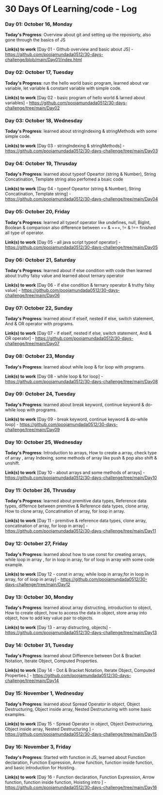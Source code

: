 # 30 Days Of Learning/code - Log

### Day 01: October 16, Monday

**Today's Progress**: Overview about git and setting up the reposiorty, also gone through the basics of JS 


**Link(s) to work**
[Day 01 - Github overview and basic about JS] - https://github.com/poojamundada0512/30-days-challenge/blob/main/Day01/index.html



### Day 02: October 17, Tuesday

**Today's Progress**: run the hello world basic program, learned about var variable, let variable & constant variable with simple code.

**Link(s) to work**
[Day 02 - basic program of hello world & larned about variables] - https://github.com/poojamundada0512/30-days-challenge/tree/main/Day02


### Day 03: October 18, Wednesday

**Today's Progress**: learned about stringIndexing & stringMethods with some simple code.

**Link(s) to work**
[Day 03 - stringIndexing & stringMethods] - https://github.com/poojamundada0512/30-days-challenge/tree/main/Day03


### Day 04: October 19, Thrusday

**Today's Progress**: learned about typeof Opeartor (string & Number), String Concatination, Template string also perfomed a bsaic code

**Link(s) to work**
[Day 04 - typeof Opeartor (string & Number), String Concatination, Template string] - https://github.com/poojamundada0512/30-days-challenge/tree/main/Day04


### Day 05: October 20, Friday

**Today's Progress**: learned all typeof operator like undefines, null, BigInt, Boolean & compariosn also difference between == & ===, != & !== finished all type of operator.

**Link(s) to work**
[Day 05 - all java script typeof operator] - https://github.com/poojamundada0512/30-days-challenge/tree/main/Day05



### Day 06: October 21, Saturday

**Today's Progress**: learned about if else condition with code then learned about truthy falsy value and learned about ternary operator

**Link(s) to work**
[Day 06 - if else condition & ternary operator & truthy falsy value] - https://github.com/poojamundada0512/30-days-challenge/tree/main/Day06


### Day 07: October 22, Sunday

**Today's Progress**: learned about  if elseif, nested if else, switch statement, And & OR operator with programs.

**Link(s) to work**
[Day 07 - if elseif, nested if else, switch statement, And & OR operator] - https://github.com/poojamundada0512/30-days-challenge/tree/main/Day07


### Day 08: October 23, Monday

**Today's Progress**: learned about  while loop & for loop with programs.

**Link(s) to work**
[Day 08 - while loop & for loop] - https://github.com/poojamundada0512/30-days-challenge/tree/main/Day08

### Day 09: October 24, Tuesday

**Today's Progress**: learned about break keyword, continue keyword & do-while loop with programs.

**Link(s) to work**
[Day 09 - break keyword, continue keyword & do-while loop] - https://github.com/poojamundada0512/30-days-challenge/tree/main/Day09


### Day 10: October 25, Wednesday

**Today's Progress**: Introduction to arrays, How to create a array, check type of array , array Indexing, some methods of array like push & pop also shift & unshift.

**Link(s) to work**
[Day 10 - about arrays and some methods of arrays] - https://github.com/poojamundada0512/30-days-challenge/tree/main/Day10

### Day 11: October 26, Thrusday

**Today's Progress**: learned about premitive data types, Reference data types, differnce between premitive & Reference data types, clone array, How to clone array, Concatination of array, for loop in array.

**Link(s) to work**
[Day 11 - premitive & reference data types, clone array, concatination of array, for loop in array] - https://github.com/poojamundada0512/30-days-challenge/tree/main/Day11


### Day 12: October 27, Friday

**Today's Progress**: learned about how to use const for creating arrays, while loop in array , for in loop in array, for of loop in array with some code example.

**Link(s) to work**
[Day 12 - const in array, while loop in array,for in loop in array, for of loop in array] - https://github.com/poojamundada0512/30-days-challenge/tree/main/Day12


### Day 13: October 30, Monday

**Today's Progress**: learned about array distructing, introduction to object, How to create object, how to access the data in object, store array into object, how to add key value pair to objects.

**Link(s) to work**
[Day 13 - array distructing, objects] - https://github.com/poojamundada0512/30-days-challenge/tree/main/Day13


### Day 14: October 31, Tuesday

**Today's Progress**: learned about Difference between Dot & Bracket Notation, Iterate Object, Computed Properties.

**Link(s) to work**
[Day 14 - Dot & Bracket Notation, Iterate Object, Computed Properties.] - https://github.com/poojamundada0512/30-days-challenge/tree/main/Day14


### Day 15: November 1, Wednesday

**Today's Progress**: learned about Spread Operator in object, Object Destructuring, Object inside array, Nested Destructuring with some basic examples. 

**Link(s) to work**
[Day 15 - Spread Operator in object, Object Destructuring, Object inside array, Nested Destructuring ] - https://github.com/poojamundada0512/30-days-challenge/tree/main/Day15


### Day 16: November 3, Friday

**Today's Progress**: Started with function in JS, learned about Function declaration, Function Expression, Arrow function, function inside function, and basic introduction for Hoisting. 

**Link(s) to work**
[Day 16 - Function declaration, Function Expression, Arrow function, function inside function, Hoisting intro ] - https://github.com/poojamundada0512/30-days-challenge/tree/main/Day16

